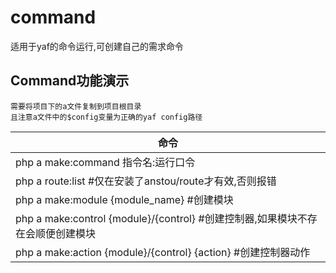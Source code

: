 # command
适用于yaf的命令运行,可创建自己的需求命令<br/>

## Command功能演示
    需要将项目下的a文件复制到项目根目录
    且注意a文件中的$config变量为正确的yaf config路径

| 命令        |
| ---        |
| php a make:command  指令名:运行口令      |
| php a route:list #仅在安装了anstou/route才有效,否则报错        |
| php a make:module {module_name} #创建模块        |
| php a make:control {module}/{control} #创建控制器,如果模块不存在会顺便创建模块        |
| php a make:action {module}/{control} {action} #创建控制器动作        |

